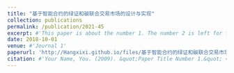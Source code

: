 ```yaml
---
title: "基于智能合约的绿证和碳联合交易市场的设计与实现"
collection: publications
permalink: /publication/2021-45
excerpt: #'This paper is about the number 1. The number 2 is left for future work.'
date: 2018-10-01
venue: #'Journal 1'
paperurl: 'http://Hangxixi.github.io/files/基于智能合约的绿证和碳联合交易市场的设计与实现.pdf'
citation: #'Your Name, You. (2009). &quot;Paper Title Number 1.&quot; <i>Journal 1</i>. 1(1).'
---
```


